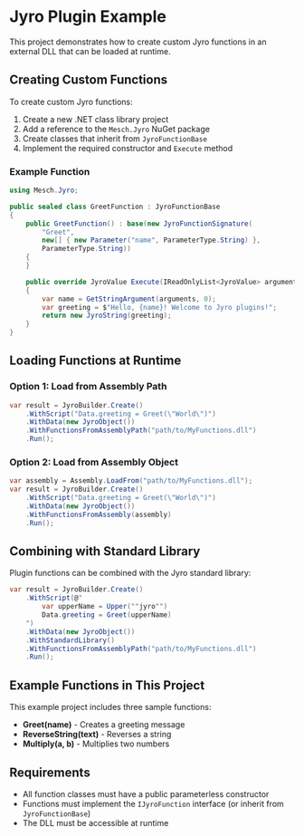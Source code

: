 # Jyro Plugin Example

This project demonstrates how to create custom Jyro functions in an external DLL that can be loaded at runtime.

## Creating Custom Functions

To create custom Jyro functions:

1. Create a new .NET class library project
2. Add a reference to the `Mesch.Jyro` NuGet package
3. Create classes that inherit from `JyroFunctionBase`
4. Implement the required constructor and `Execute` method

### Example Function

```csharp
using Mesch.Jyro;

public sealed class GreetFunction : JyroFunctionBase
{
    public GreetFunction() : base(new JyroFunctionSignature(
        "Greet",
        new[] { new Parameter("name", ParameterType.String) },
        ParameterType.String))
    {
    }

    public override JyroValue Execute(IReadOnlyList<JyroValue> arguments, ExecutionContext executionContext)
    {
        var name = GetStringArgument(arguments, 0);
        var greeting = $"Hello, {name}! Welcome to Jyro plugins!";
        return new JyroString(greeting);
    }
}
```

## Loading Functions at Runtime

### Option 1: Load from Assembly Path

```csharp
var result = JyroBuilder.Create()
    .WithScript("Data.greeting = Greet(\"World\")")
    .WithData(new JyroObject())
    .WithFunctionsFromAssemblyPath("path/to/MyFunctions.dll")
    .Run();
```

### Option 2: Load from Assembly Object

```csharp
var assembly = Assembly.LoadFrom("path/to/MyFunctions.dll");
var result = JyroBuilder.Create()
    .WithScript("Data.greeting = Greet(\"World\")")
    .WithData(new JyroObject())
    .WithFunctionsFromAssembly(assembly)
    .Run();
```

## Combining with Standard Library

Plugin functions can be combined with the Jyro standard library:

```csharp
var result = JyroBuilder.Create()
    .WithScript(@"
        var upperName = Upper(""jyro"")
        Data.greeting = Greet(upperName)
    ")
    .WithData(new JyroObject())
    .WithStandardLibrary()
    .WithFunctionsFromAssemblyPath("path/to/MyFunctions.dll")
    .Run();
```

## Example Functions in This Project

This example project includes three sample functions:

- **Greet(name)** - Creates a greeting message
- **ReverseString(text)** - Reverses a string
- **Multiply(a, b)** - Multiplies two numbers

## Requirements

- All function classes must have a public parameterless constructor
- Functions must implement the `IJyroFunction` interface (or inherit from `JyroFunctionBase`)
- The DLL must be accessible at runtime
